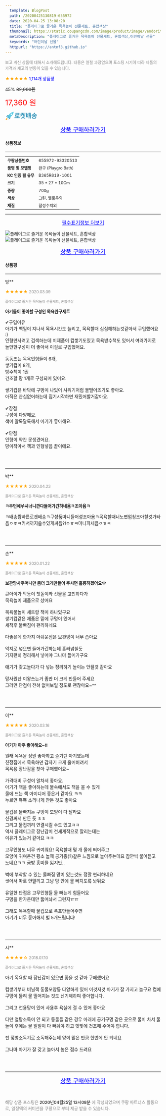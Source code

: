 ```yaml
---
  template: BlogPost
  path: /20200425130819-655972
  date: 2020-04-25 13:08:20
  title: "플레이그로 즐거운 목욕놀이 선물세트, 혼합색상"
  thumbnail: https://static.coupangcdn.com/image/product/image/vendoritem/2018/11/27/3000068327/d74287a5-df9a-4be9-9883-a1702a14f030.jpg
  metaDescription: "플레이그로 즐거운 목욕놀이 선물세트, 혼합색상,어린이날 선물"
  keywords: "어린이날 선물"
  httpurl: "https://antnf3.github.io"
---
```

  
<span style="color: #888;font-size:0.8rem">보고 계신 상품에 대해서 소개해드립니다.
내용은 일절 과장없으며 포스팅 시기에 따라 제품의 가격과 재고의 변동이 있을 수 있습니다.</span>
  
<span style="color: orange;">★★★★★</span> <span style="color: blue;font-size: 0.85rem;">1,114개 상품평</span>

<span style="font-size: 0.9rem">45%</span> <span style="font-size: 0.9rem">~~32,000원~~</span>

<span style="color: red;font-size: 1.5rem;">17,360 원</span>

![로켓배송](/assets/rocket_logo.png)

<p align="center"><a href="http://me2.do/xPtuK9SI" style="font-size: 1.2rem; color: blue;">상품 구매하러가기</a></p>

#### 상품정보

---

|                  |                       |
| ---------------- | --------------------- |
| **<span style="font-size:0.8rem;">쿠팡상품번호</span>** | <span style="font-size:0.8rem;">655972-93320513</span> |
| **<span style="font-size:0.8rem;">품명 및 모델명</span>**    | <span style="font-size:0.8rem;">완구 (Playgro Bath)</span>        |
| **<span style="font-size:0.8rem;">KC 인증 필 유무</span>**    | <span style="font-size:0.8rem;">B365R819-1001</span>        |
| **<span style="font-size:0.8rem;">크기</span>**    | <span style="font-size:0.8rem;">35 * 27 * 10Cm</span>        |
| **<span style="font-size:0.8rem;">중량</span>**    | <span style="font-size:0.8rem;">700g</span>        |
| **<span style="font-size:0.8rem;">색상</span>**    | <span style="font-size:0.8rem;">그린, 옐로우외</span>        |
| **<span style="font-size:0.8rem;">재질</span>**    | <span style="font-size:0.8rem;">합성수지외</span>        |








---

<p align="center"><a href="http://me2.do/xPtuK9SI" style="font-size: 1rem; color: blue;">필수표기정보 더보기</a></p>

![플레이그로 즐거운 목욕놀이 선물세트, 혼합색상](http://thumbnail6.coupangcdn.com/thumbnails/remote/q89/image/product/content/vendorItem/2017/11/20/93320513/f8d03115-23c8-44cf-a5e1-43cd2f39d85f.jpg)
![플레이그로 즐거운 목욕놀이 선물세트, 혼합색상](http://thumbnail7.coupangcdn.com/thumbnails/remote/q89/image/product/content/vendorItem/2018/09/07/93320513/31156f12-c96d-42c5-9558-680b9342f281.jpg)

<p align="center"><a href="http://me2.do/xPtuK9SI" style="font-size: 1.2rem; color: blue;">상품 구매하러가기</a></p>

#### 상품평
  
---
  
방**
    
<span style="color: orange;">★★★★★</span> <span style="font-size:0.8rem;color: #888;">2020.03.09</span>
    
<span style="color: #888;font-size:0.7rem">플레이그로 즐거운 목욕놀이 선물세트, 혼합색상</span>
    
<span style="font-size:0.85rem">**아기들이 좋아할 구성인 목욕완구세트**</span>
    
<span style="font-size: 0.9rem;">✔구입이유<br/>아기가 백일이 지나서 목욕시간도 늘리고, 목욕할때 심심해하는것같아서 구입했어요 :)<br/>인형만사려고 검색하는데 이제품이 컵쌓기도있고 목욕방수책도 있어서 여러가지로 놀만한구성이 더 좋아서 이걸로 구입했어요.<br/><br/>동동뜨는 목욕인형들이 6개,<br/>쌓기컵이 8개,<br/>방수책이 1권<br/>건조할 망 1개로 구성되어 있어요.<br/><br/>쌓기컵은 바닥에 구멍이 나있어 샤워기처럼 물떨어뜨기도 좋아요.<br/>아직은 관심없어하는데 집기시작하면 재밌어할거같아요.<br/><br/>✔장점<br/>구성이 다양해요.<br/>색이 알록달록해서 아기가 좋아해요.<br/><br/>✔단점<br/>인형이 약간 못생겼어요.<br/>망이작아서 책과 인형넣음 끝이에요.</span>
    
<br>
<br>

---
  
박**
    
<span style="color: orange;">★★★★★</span> <span style="font-size:0.8rem;color: #888;">2020.04.23</span>
    
<span style="color: #888;font-size:0.7rem">플레이그로 즐거운 목욕놀이 선물세트, 혼합색상</span>
    
<span style="font-size:0.85rem">**ㅋ주먼에쑤셔너니깐다들어가긴하네욤ㅋ조아욤ㅋ**</span>
    
<span style="font-size: 0.9rem;">ㅋ배송짱빠른로켓배송ㅋ구성품마니들어성조아욤ㅋ목욕할때너노면엄청조아할것가타욤ㅇㅎㅋ커서까지쓸수있게써욤?!ㅇㅎㅋ마니파세욤ㅇㅎㅋ</span>
    
<br>
<br>

---
  
손**
    
<span style="color: orange;">★★★★★</span> <span style="font-size:0.8rem;color: #888;">2020.01.22</span>
    
<span style="color: #888;font-size:0.7rem">플레이그로 즐거운 목욕놀이 선물세트, 혼합색상</span>
    
<span style="font-size:0.85rem">**보관망사주머니만 좀더 크게만들어 주시면 훌륭하겠어요♡**</span>
    
<span style="font-size: 0.9rem;">큰아이가 막둥이 첫돌이라 선물을 고민하다가 <br/>목욕놀이 제품으로 샀어요<br/><br/>목욕물놀이 세트랑 책이 하나있구요<br/>쌓기컵같은 제품은 밑에 구멍이 있어서 <br/>세척후 물빠짐이 편리하네요<br/><br/>다좋은데 한가지 아쉬운점은 보관망이 너무 좁아요<br/><br/>억지로 넣으면 들어가긴하는데 흘러넘칠듯 <br/>가지런히 정리해서 넣어야 그나마 들어가구요<br/><br/>애기가 갖고놀다가 다 넣는 정리하기  놀이는 안될것 같아요<br/><br/>망사원단 이왕쓰는거 좀만 더 크게 만들어 주세요<br/>그러면 단점이 전혀 없어보일 정도로 괜찮아요~^^</span>
    
<br>
<br>

---
  
이**
    
<span style="color: orange;">★★★★★</span> <span style="font-size:0.8rem;color: #888;">2020.03.16</span>
    
<span style="color: #888;font-size:0.7rem">플레이그로 즐거운 목욕놀이 선물세트, 혼합색상</span>
    
<span style="font-size:0.85rem">**아기가 아주 좋아해요~!!**</span>
    
<span style="font-size: 0.9rem;">원래 목욕을 정말 좋아하고 즐기던 아기였는데<br/>친정집에서 목욕하면 갑자기 크게 울어버려서<br/>목욕용 장난감을 찾아 구매했어요~<br/><br/>가격대비 구성이 알차서 좋아요.<br/>아기가 책을 좋아하는데 물속에서도 책을 볼 수 있게<br/>물에 뜨는 책 아이디어 좋은거 같아요 ㅋㅋ<br/>누르면 뾱뾱 소리나게 만든 것도 좋아요<br/><br/>물컵은 물빠지는 구멍이 모양이 다 달라요 <br/>신경써서 만든 듯 ㅎㅎ <br/>그리고 물컵끼리 연결시킬 수도 있고ㅋㅋ<br/>역시 플레이그로 장난감이 전세계적으로 팔리는데는<br/>이유가 있는거 같아요 ㅋㅋ<br/><br/>고무인형도 너무 귀여워요! 목욕할때 몇 개 물에 띄어주고<br/>모양이 귀여운건 평소 놀때 공기총(?)같은 느낌으로 놀아주는데요 잠깐씩 물어뜯고 노네요ㅋㅋ 금방 흥미를 잃지만..<br/><br/>벽에 부착할 수 있는 물빠짐 망이 있는것도 정말 편리하네요<br/>씻어서 따로 안말리고 그냥 망 안에 물 빠지도록 놔둬요<br/><br/>유일한 단점은 고무인형들 물 빼는게 힘들어요 <br/>구멍을 한가운데만 뚫어놔서 그런지ㅠㅠ <br/><br/>그래도 목욕할때 물컵으로 폭포만들어주면<br/>아기가 너무 좋아해서 별 5개드립니다!</span>
    
<br>
<br>

---
  
샤**
    
<span style="color: orange;">★★★★☆</span> <span style="font-size:0.8rem;color: #888;">2018.07.10</span>
    
<span style="color: #888;font-size:0.7rem">플레이그로 즐거운 목욕놀이 선물세트, 혼합색상</span>
    

    
<span style="font-size: 0.9rem;">아기 목욕할 때 장난감이 있으면 좋을 것 같아 구매했어요 <br/><br/>컵쌓기부터 비닐책 동물모양등 다양하게 있어 이것저것 아기가 잘 가지고 놀구요 컵에 구멍이 뚫려 물 떨어지는 것도 신기해하며 좋아합니다.<br/><br/>그리고 전용망이 있어 사용후 욕실에 걸 수 있어 좋아요 <br/><br/>다만 열탕소독이 안 되고 동물들 같은 경우 아래에 공기구멍 같은 곳으로 물이 차서 물놀이 후에는 물 일일이 다 빼줘야 하고 햇빛에 건조해 주어야 합니다.  <br/><br/>전 젖병소독기로 소독해주는데 양이 많은 만큼 한번에 안 되네요 <br/><br/>그나마 아기가 잘 갖고 놀아서 높은 점수 드려요</span>
    
<br>
<br>


  
---
  
<p align="center"><a href="http://me2.do/xPtuK9SI" style="font-size: 1.2rem; color: blue;">상품 구매하러가기</a></p>
  
<br>
  
<span style="font-size: 0.85rem; color: #888;">해당 상품 포스팅은 <span style="color: #000;"> 2020년04월25일 13시08분 </span> 에 작성되었으며 쿠팡 파트너스 활동으로, 일정액의 커미션을 쿠팡으로 부터 제공 받을 수 있습니다.</span>
